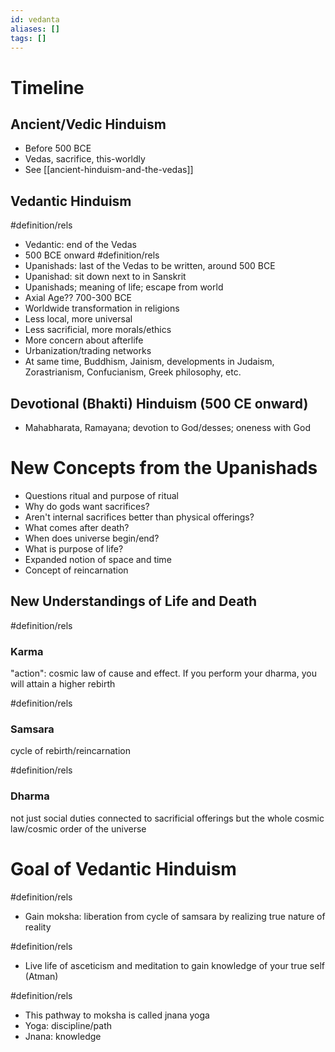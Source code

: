 ```yaml
---
id: vedanta
aliases: []
tags: []
---
```


# Timeline

## Ancient/Vedic Hinduism
- Before 500 BCE
- Vedas, sacrifice, this-worldly
- See [[ancient-hinduism-and-the-vedas]]

## Vedantic Hinduism 
#definition/rels
- Vedantic: end of the Vedas
- 500 BCE onward
#definition/rels
- Upanishads: last of the Vedas to be written, around 500 BCE
- Upanishad: sit down next to in Sanskrit
- Upanishads; meaning of life; escape from world
- Axial Age?? 700-300 BCE
- Worldwide transformation in religions
- Less local, more universal
- Less sacrificial, more morals/ethics
- More concern about afterlife
- Urbanization/trading networks
- At same time, Buddhism, Jainism, developments in Judaism, Zorastrianism, Confucianism, Greek philosophy, etc.

## Devotional (Bhakti) Hinduism (500 CE onward)
- Mahabharata, Ramayana; devotion to God/desses; oneness with God

# New Concepts from the Upanishads
- Questions ritual and purpose of ritual
- Why do gods want sacrifices?
- Aren't internal sacrifices better than physical offerings?
- What comes after death?
- When does universe begin/end?
- What is purpose of life?
- Expanded notion of space and time
- Concept of reincarnation

## New Understandings of Life and Death

#definition/rels
### Karma
"action": cosmic law of cause and effect. If you perform your dharma, you will attain a higher rebirth

#definition/rels
### Samsara
cycle of rebirth/reincarnation

#definition/rels
### Dharma
not just social duties connected to sacrificial offerings but the whole cosmic law/cosmic order of the universe

# Goal of Vedantic Hinduism
#definition/rels
- Gain moksha: liberation from cycle of samsara by realizing true nature of reality

#definition/rels
- Live life of asceticism and meditation to gain knowledge of your true self (Atman)

#definition/rels
- This pathway to moksha is called jnana yoga
- Yoga: discipline/path
- Jnana: knowledge
